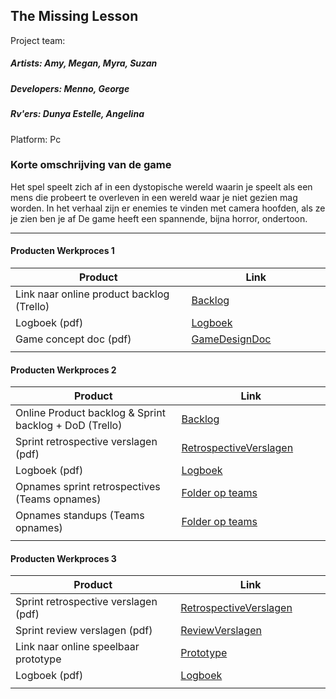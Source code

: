 ## The Missing Lesson
Project team:
##### Artists: Amy, Megan, Myra, Suzan
##### Developers: Menno, George
##### Rv'ers: Dunya Estelle, Angelina
Platform:
Pc

### Korte omschrijving van de game
Het spel speelt zich af in een dystopische wereld waarin je speelt als een mens die probeert te overleven in een wereld waar je niet gezien mag worden.
In het verhaal zijn er enemies te vinden met camera hoofden, als ze je zien ben je af
De game heeft een spannende, bijna horror, ondertoon.

---
#### Producten Werkproces 1
| Product  | Link |
| ------ |  ------ |
| Link naar online product backlog (Trello) | [Backlog]
| Logboek (pdf)                             | [Logboek]
| Game concept doc (pdf)                    | [GameDesignDoc]
|<img width=500/>|<img width=300/>|
   
#### Producten Werkproces 2
| Product  | Link |
| ------ |  ------ |
| Online Product backlog & Sprint backlog + DoD (Trello)    | [Backlog]
| Sprint retrospective verslagen (pdf)                      | [RetrospectiveVerslagen]
| Logboek (pdf)                                             | [Logboek]
| Opnames sprint retrospectives (Teams opnames)             | [Folder op teams]
| Opnames standups (Teams opnames)                          | [Folder op teams]
|<img width=500/>|<img width=300/>|
   
#### Producten Werkproces 3
| Product  | Link |
| ------ |  ------ |
| Sprint retrospective verslagen (pdf)  | [RetrospectiveVerslagen]
| Sprint review verslagen (pdf)         | [ReviewVerslagen]
| Link naar online speelbaar prototype  | [Prototype]
| Logboek (pdf)                         | [Logboek]
|<img width=500/>|<img width=300/>|

   [Backlog]: <https://trello.com/b/aMju81Nb/product-backlog>
   [Logboek]: <https://github.com/mennoweerman/Muse/blob/main/Documentatie/Logboek.zip>
   [GameDesignDoc]: <https://github.com/mennoweerman/Muse/blob/main/Documentatie/Game_Design_Document_Team_05_the_missing_lesson_02.pdf>
   [RetrospectiveVerslagen]: <https://github.com/mennoweerman/Muse/blob/main/Documentatie/Project%20retrospective.pdf>
   [ReviewVerslagen]: <https://github.com/mennoweerman/Muse/blob/main/Documentatie/Sprint%20Review%20verslagen.odt>
   [Prototype]: <https://github.com/mennoweerman/Muse/blob/main/Documentatie/The%20Missing%20Lesson%20Game!.zip>
   [Folder op teams]: <https://mediacollegeamsterdam.sharepoint.com/:f:/r/teams/C20-F3M8BO-Muse-Team05/Gedeelde%20documenten/Team%2005?csf=1&web=1&e=nSbxBZ>